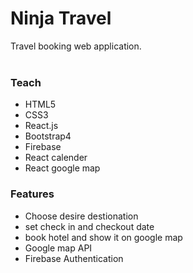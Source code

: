 # Ninja Travel
 Travel booking web application. 
<br>
<br>


### Teach

- HTML5
- CSS3
- React.js
- Bootstrap4
- Firebase
- React calender
- React google map



### Features

- Choose desire destionation 
- set check in and checkout date
- book hotel and show it on google map
- Google map API
- Firebase Authentication